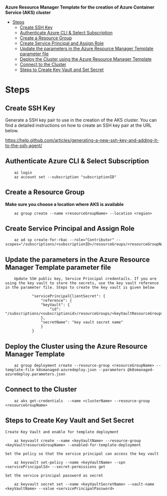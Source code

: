 **Azure Resource Manager Template for the creation of Azure Container Service (AKS) cluster**

- [Steps](#steps)
    - [Create SSH Key](#create-ssh-key)
    - [Authenticate Azure CLI & Select Subscription](#authenticate-azure-cli-select-subscription)
    - [Create a Resource Group](#create-a-resource-group)
    - [Create Service Principal and Assign Role](#create-service-principal-and-assign-role)
    - [Update the parameters in the Azure Resource Manager Template parameter file](#update-the-parameters-in-the-azure-resource-manager-template-parameter-file)
    - [Deploy the Cluster using the Azure Resource Manager Template](#deploy-the-cluster-using-the-azure-resource-manager-template)
    - [Connect to the Cluster](#connect-to-the-cluster)
    - [Steps to Create Key Vault and Set Secret](#steps-to-create-key-vault-and-set-secret)

# Steps

## Create SSH Key

Generate a SSH key pair to use in the creation of the AKS cluster. You can find a detailed instructions on how to create an SSH key pair at the URL below. 

https://help.github.com/articles/generating-a-new-ssh-key-and-adding-it-to-the-ssh-agent/

## Authenticate Azure CLI & Select Subscription
        
        az login
        az account set --subscription "subscriptionID"

## Create a Resource Group 
**Make sure you choose a location where AKS is available**

        az group create --name <resourceGroupName> --location <region>

 ## Create Service Principal and Assign Role
        
        az ad sp create-for-rbac --role="Contributor" --scopes="/subscriptions/<subscriptionID>/resourceGroups/<resourceGroupName>"

 ## Update the parameters in the Azure Resource Manager Template parameter file
        
        Update SSH public key, Service Principal credentails. If you are using the key vault to store the secrets, use the key vault reference in the parameter file. Steps to create the key vault is given below
    
                "servicePrincipalClientSecret": {
                    "reference": {
                    "keyVault": {
                        "id": "/subscriptions/<subscriptionid>/resourceGroups/<keyVaultResourceGroup>/providers/Microsoft.KeyVault/vaults/<keyVaultName>"
                    },
                    "secretName": "key vault secret name"
                    }
                }

 

 ## Deploy the Cluster using the Azure Resource Manager Template
       
        az group deployment create --resource-group <resourceGroupName> --template-file k8smanaged-azuredeploy.json --parameters @k8smanaged-azuredeploy.parameters.json


## Connect to the Cluster
        
        az aks get-credentials  --name <clusterName> --resource-group <resourceGroupName>




## Steps to Create Key Vault and Set Secret
    
    Create Key Vault and enable for template deployment
    
        az keyvault create --name <keyVaultName> --resource-group <keyVaultresourceGroupName> --enabled-for-template-deployment

    Set the policy so that the service principal can access the key vault
        
        az keyvault set-policy --name <keyVaultName> --spn <servicePrincipalId> --secret-permissions get 

    Set the service principal password as secret
        
        az keyvault secret set --name <keyVaultSecretName> --vault-name <keyVaultName> --value <servicePrincipalPassword>



